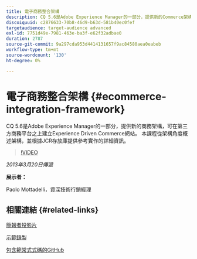 ```yaml
---
title: 電子商務整合架構
description: CQ 5.6是Adobe Experience Manager的一部分，提供新的Commerce架構，可在第三方商務平台之上建立Experience Driven Commerce網站。 本課程從架構角度概述架構，並根據JCR存放庫提供參考實作的一些詳細資料。
discoiquuid: c2876633-70b8-46d9-b63d-581b40ec0fef
targetaudience: target-audience advanced
exl-id: 7751d49e-7981-463e-ba3f-e62f32adbae0
duration: 2787
source-git-commit: 9a297cda953d4414131657f9ac84580aea0eabeb
workflow-type: tm+mt
source-wordcount: '130'
ht-degree: 0%

---
```


# 電子商務整合架構 {#ecommerce-integration-framework}

CQ 5.6是Adobe Experience Manager的一部分，提供新的商務架構，可在第三方商務平台之上建立Experience Driven Commerce網站。 本課程從架構角度概述架構，並根據JCR存放庫提供參考實作的詳細資訊。

>[!VIDEO](https://video.tv.adobe.com/v/19577/?quality=9)

*2013年3月20日傳遞*

**展示者：**

Paolo Mottadelli，資深技術行銷經理

## 相關連結 {#related-links}

[簡報者投影片](https://www.slideshare.net/paolomoz/aem-cq-ecommerce-framework)

[示範錄製](https://vimeo.com/62251523)

[包含範常式式碼的GitHub](https://github.com/paolomoz/cq-commerce-impl-sample)
